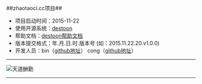 
##zhaotaoci.cc项目##
*   项目启动时间：2015-11-22
*   使用开源系统：[destoon](http://www.destoon.com/)
*   帮助文档：[destoon帮助文档](http://help.destoon.com/)
*	版本提交格式：年.月.日.时.版本号 (如：2015.11.22.20.v1.0.0)
*   开发人员：bin（[github地址](https://github.com/xiaobinwu)） cong（[github地址](https://github.com/zicongxie)）  

*****

![天道酬勤](http://image.tupian114.com/20140327/02301418.jpg)

*****